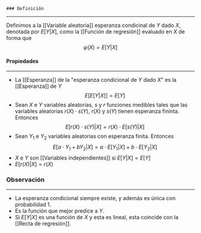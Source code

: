 	### Definición
---
Definimos a la [[Variable aleatoria]] esperanza condicinal de $Y$ dado $X$, denotada por $E[Y|X]$, como la [[Función de regresión]] evaluado en $X$ de forma que $$ \varphi(X) = E[Y|X] $$
#### Propiedades
---
* La [[Esperanza]] de la "esperanza condicional de $Y$ dado $X$" es la [[Esperanza]] de $Y$ $$ E[E[Y|X]] = E[Y] $$
* Sean $X$ e $Y$ variables aleatorias, $s$ y $r$ funciones medibles tales que las variables aleatorias $r(X) \cdot s(Y)$, $r(X)$ y $s(Y)$ tienen esperanza fininta. Entonces $$ E[r(X) \cdot s(Y)|X] = r(X) \cdot E[s(Y)|X] $$
* Sean $Y_1$ e $Y_2$ variables aleatorias con esperanza finita. Entonces $$ E[a \cdot Y_1 + b Y_2 | X] = a \cdot E[Y_1| X] + b \cdot E[Y_2| X] $$
* $X$ e $Y$ son [[Variables independientes]] si $E[Y|X] = E[Y]$
* $E[r(X)|X] = r(X)$

### Observación
---
* La esperanza condicional siempre existe, y además es única con probabilidad $1$.
* Es la función que mejor predice a $Y$.
* Si $E[Y|X]$ es una función de $X$ y esta es lineal, esta coincide con la [[Recta de regresión]].